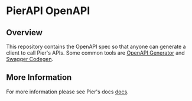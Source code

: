 # PierAPI OpenAPI

## Overview
This repository contains the OpenAPI spec so that anyone can generate a client to call Pier's APIs. Some common tools are [OpenAPI Generator](https://openapi-generator.tech/) and [Swagger Codegen](https://swagger.io/tools/swagger-codegen).

## More Information
For more information please see Pier's docs [docs](https://docs.pier-finance.com/).
